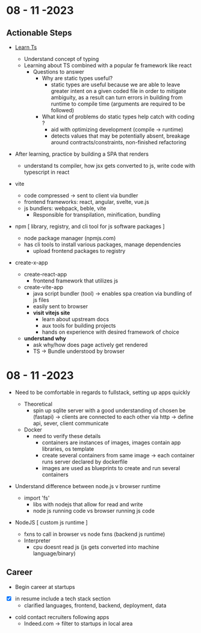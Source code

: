 # 08 - 11 -2023
## Actionable Steps
- [Learn Ts](./readme.md)
    - Understand concept of typing
    - Learning about TS combined with a popular fe framework like react
        * Questions to answer
            - Why are static types useful?
                * static types are useful because we are able to leave greater intent on a given coded file in order to mitigate ambiguity, as a result can turn errors in building from runtime to compile time (arguments are required to be followed)
            - What kind of problems do static types help catch with coding ?
                * aid with optimizing development (compile -> runtime)
                * detects values that may be potentially absent, breakage around contracts/constraints, non-finished refactoring
- After learning, practice by building a SPA that renders
    - understand ts compiler, how jsx gets converted to js, write code with typescript in react

- vite
    - code compressed -> sent to client via bundler
    - frontend frameworks: react, angular, svelte, vue.js
    - js bundlers: webpack, beble, vite
        * Responsible for transpilation, minification, bundling

- npm [ library, registry, and cli tool for js software packages ]
    - node package manager (npmjs.com)
    - has cli tools to install various packages, manage dependencies
        * upload frontend packages to registry

- create-x-app
    - create-react-app
        * frontend framework that utilizes js
    - create-vite-app
        * java script bundler (tool) -> enables spa creation via bundling of js files
        - easily sent to browser
        * __visit vitejs site__
            - learn about upstream docs
            - aux tools for building projects
            - hands on experience with desired framework of choice
    - __understand why__
        * ask why/how does page actively get rendered
        * TS -> Bundle understood by browser

# 08 - 11 -2023
- Need to be comfortable in regards to fullstack, setting up apps quickly
    - Theoretical
        * spin up sqlite server with a good understanding of chosen be (fastapi) -> clients are connected to each other via http -> define api, sever, client communicate
    - Docker
        - need to verify these details
            * containers are instances of images, images contain app libraries, os template
            * create several containers from same image -> each container runs server declared by dockerfile
            * images are used as blueprints to create and run several containers

- Understand difference between node.js v browser runtime
    - import 'fs'
        * libs with nodejs that allow for read and write
        * node js running code vs browser running js code

- NodeJS [ custom js runtime ]
    * fxns to call in browser vs node fxns (backend js runtime)
    * Interpreter
        - cpu doesnt read js (js gets converted into machine language/binary)

## Career
- Begin career at startups
- [x] in resume include a tech stack section
    - clarified languages, frontend, backend, deployment, data
- cold contact recruiters following apps
    - Indeed.com -> filter to startups in local area
